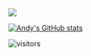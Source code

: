 <img align="center" src="https://github-readme-stats.vercel.app/api/top-langs/?username=andydptyo&theme=chartreuse-dark&layout=compact" />

[![Andy's GitHub stats](https://github-readme-stats.vercel.app/api?username=andydptyo&show_icons=true&theme=chartreuse-dark&count_private=true)](https://github.com/anuraghazra/github-readme-stats)

![visitors](https://visitor-badge.glitch.me/badge?page_id=andydptyo.visitor-badge)


<!--
**andydptyo/andydptyo** is a ✨ _special_ ✨ repository because its `README.md` (this file) appears on your GitHub profile.

Here are some ideas to get you started:

- 🌱 I’m currently learning ...
- 👯 I’m looking to collaborate on ...
- 🤔 I’m looking for help with ...
- 💬 Ask me about ...
- 📫 How to reach me: ...
- 😄 Pronouns: ...
- ⚡ Fun fact: ...
-->
